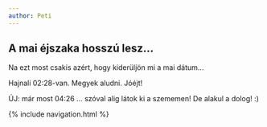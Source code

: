 ```yaml
---
author: Peti 
---
```


## A mai éjszaka hosszú lesz...

Na ezt most csakis azért, hogy kiderüljön mi a mai dátum...

Hajnali 02:28-van. Megyek aludni. Jóéjt! 

<p>
ÚJ: már most 04:26 ... szóval alig látok ki a szememen! De alakul a dolog! :)
</p>

{% include navigation.html %}

